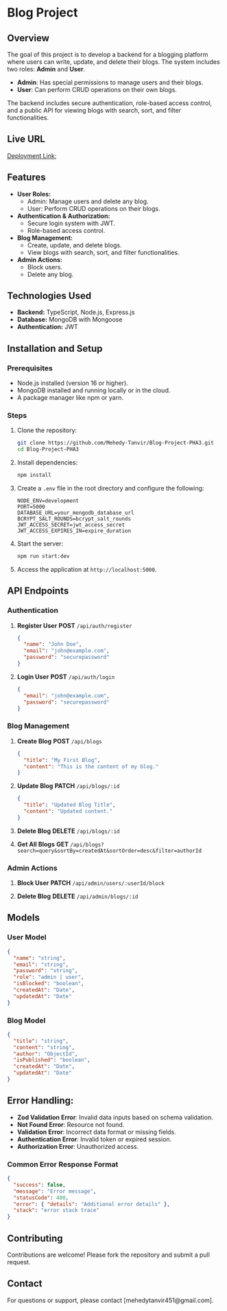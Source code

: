 # Blog Project

## Overview

The goal of this project is to develop a backend for a blogging platform where users can write, update, and delete their blogs. The system includes two roles: **Admin** and **User**.

- **Admin**: Has special permissions to manage users and their blogs.
- **User**: Can perform CRUD operations on their own blogs.

The backend includes secure authentication, role-based access control, and a public API for viewing blogs with search, sort, and filter functionalities.

## Live URL

[Deployment Link](https://blog-project-pha-3.vercel.app/);

## Features

- **User Roles:**
  - Admin: Manage users and delete any blog.
  - User: Perform CRUD operations on their blogs.
- **Authentication & Authorization:**
  - Secure login system with JWT.
  - Role-based access control.
- **Blog Management:**
  - Create, update, and delete blogs.
  - View blogs with search, sort, and filter functionalities.
- **Admin Actions:**
  - Block users.
  - Delete any blog.

## Technologies Used

- **Backend:** TypeScript, Node.js, Express.js
- **Database:** MongoDB with Mongoose
- **Authentication:** JWT

## Installation and Setup

### Prerequisites

- Node.js installed (version 16 or higher).
- MongoDB installed and running locally or in the cloud.
- A package manager like npm or yarn.

### Steps

1. Clone the repository:

   ```bash
   git clone https://github.com/Mehedy-Tanvir/Blog-Project-PHA3.git
   cd Blog-Project-PHA3
   ```

2. Install dependencies:

   ```bash
   npm install
   ```

3. Create a `.env` file in the root directory and configure the following:

   ```env
   NODE_ENV=development
   PORT=5000
   DATABASE_URL=your_mongodb_database_url
   BCRYPT_SALT_ROUNDS=bcrypt_salt_rounds
   JWT_ACCESS_SECRET=jwt_access_secret
   JWT_ACCESS_EXPIRES_IN=expire_duration
   ```

4. Start the server:

   ```bash
   npm run start:dev
   ```

5. Access the application at `http://localhost:5000`.

## API Endpoints

### Authentication

1. **Register User** **POST** `/api/auth/register`

   ```json
   {
     "name": "John Doe",
     "email": "john@example.com",
     "password": "securepassword"
   }
   ```

2. **Login User** **POST** `/api/auth/login`

   ```json
   {
     "email": "john@example.com",
     "password": "securepassword"
   }
   ```

### Blog Management

1. **Create Blog** **POST** `/api/blogs`

   ```json
   {
     "title": "My First Blog",
     "content": "This is the content of my blog."
   }
   ```

2. **Update Blog** **PATCH** `/api/blogs/:id`

   ```json
   {
     "title": "Updated Blog Title",
     "content": "Updated content."
   }
   ```

3. **Delete Blog** **DELETE** `/api/blogs/:id`

4. **Get All Blogs** **GET** `/api/blogs?search=query&sortBy=createdAt&sortOrder=desc&filter=authorId`

### Admin Actions

1. **Block User** **PATCH** `/api/admin/users/:userId/block`

2. **Delete Blog** **DELETE** `/api/admin/blogs/:id`

## Models

### User Model

```json
{
  "name": "string",
  "email": "string",
  "password": "string",
  "role": "admin | user",
  "isBlocked": "boolean",
  "createdAt": "Date",
  "updatedAt": "Date"
}
```

### Blog Model

```json
{
  "title": "string",
  "content": "string",
  "author": "ObjectId",
  "isPublished": "boolean",
  "createdAt": "Date",
  "updatedAt": "Date"
}
```

## Error Handling:

- **Zod Validation Error**: Invalid data inputs based on schema validation.
- **Not Found Error**: Resource not found.
- **Validation Error**: Incorrect data format or missing fields.
- **Authentication Error**: Invalid token or expired session.
- **Authorization Error**: Unauthorized access.

### Common Error Response Format

```json
{
  "success": false,
  "message": "Error message",
  "statusCode": 400,
  "error": { "details": "Additional error details" },
  "stack": "error stack trace"
}
```

## Contributing

Contributions are welcome! Please fork the repository and submit a pull request.

## Contact

For questions or support, please contact [mehedytanvir451\@gmail.com].
